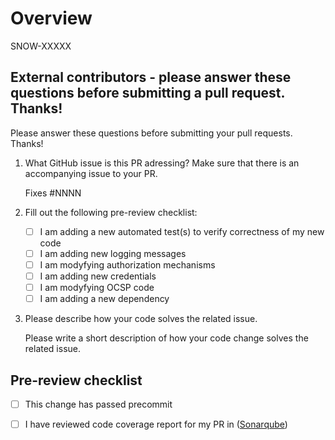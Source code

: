 # Overview

SNOW-XXXXX

## External contributors - please answer these questions before submitting a pull request. Thanks!

Please answer these questions before submitting your pull requests. Thanks!

1. What GitHub issue is this PR adressing? Make sure that there is an accompanying issue to your PR.

   Fixes #NNNN 


2. Fill out the following pre-review checklist:

   - [ ] I am adding a new automated test(s) to verify correctness of my new code
   - [ ] I am adding new logging messages
   - [ ] I am modyfying authorization mechanisms
   - [ ] I am adding new credentials
   - [ ] I am modyfying OCSP code
   - [ ] I am adding a new dependency

3. Please describe how your code solves the related issue.

   Please write a short description of how your code change solves the related issue.

## Pre-review checklist
- [ ] This change has passed precommit
- [ ] I have reviewed code coverage report for my PR in  ([Sonarqube](https://sonarqube.int.snowflakecomputing.com/project/branches?id=snowflake-jdbc))

